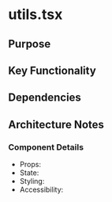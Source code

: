# utils.tsx

## Purpose

## Key Functionality

## Dependencies

## Architecture Notes

### Component Details
- Props: 
- State: 
- Styling: 
- Accessibility: 
